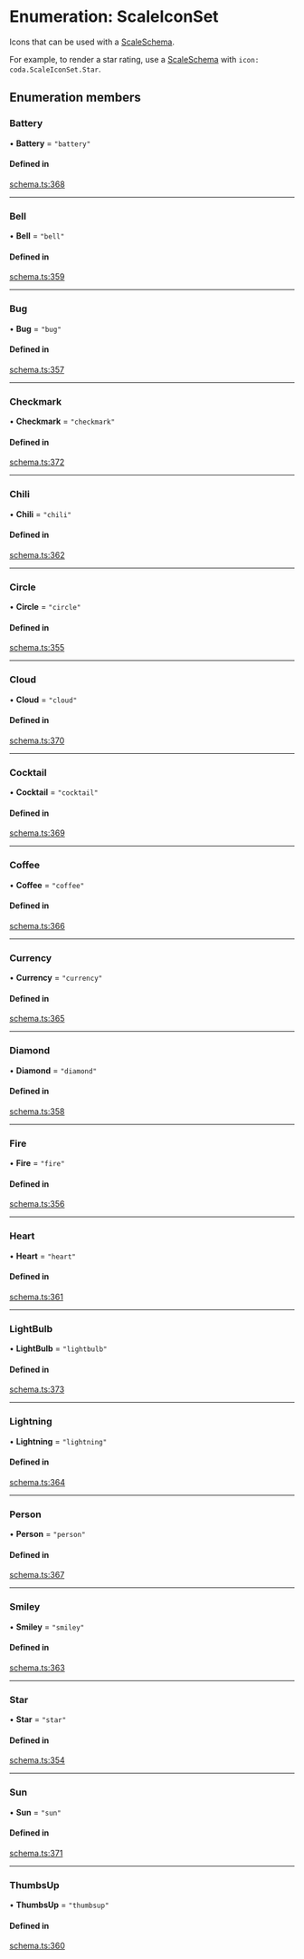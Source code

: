 # Enumeration: ScaleIconSet

Icons that can be used with a [ScaleSchema](../interfaces/ScaleSchema.md).

For example, to render a star rating, use a [ScaleSchema](../interfaces/ScaleSchema.md) with `icon: coda.ScaleIconSet.Star`.

## Enumeration members

### Battery

• **Battery** = `"battery"`

#### Defined in

[schema.ts:368](https://github.com/coda/packs-sdk/blob/main/schema.ts#L368)

___

### Bell

• **Bell** = `"bell"`

#### Defined in

[schema.ts:359](https://github.com/coda/packs-sdk/blob/main/schema.ts#L359)

___

### Bug

• **Bug** = `"bug"`

#### Defined in

[schema.ts:357](https://github.com/coda/packs-sdk/blob/main/schema.ts#L357)

___

### Checkmark

• **Checkmark** = `"checkmark"`

#### Defined in

[schema.ts:372](https://github.com/coda/packs-sdk/blob/main/schema.ts#L372)

___

### Chili

• **Chili** = `"chili"`

#### Defined in

[schema.ts:362](https://github.com/coda/packs-sdk/blob/main/schema.ts#L362)

___

### Circle

• **Circle** = `"circle"`

#### Defined in

[schema.ts:355](https://github.com/coda/packs-sdk/blob/main/schema.ts#L355)

___

### Cloud

• **Cloud** = `"cloud"`

#### Defined in

[schema.ts:370](https://github.com/coda/packs-sdk/blob/main/schema.ts#L370)

___

### Cocktail

• **Cocktail** = `"cocktail"`

#### Defined in

[schema.ts:369](https://github.com/coda/packs-sdk/blob/main/schema.ts#L369)

___

### Coffee

• **Coffee** = `"coffee"`

#### Defined in

[schema.ts:366](https://github.com/coda/packs-sdk/blob/main/schema.ts#L366)

___

### Currency

• **Currency** = `"currency"`

#### Defined in

[schema.ts:365](https://github.com/coda/packs-sdk/blob/main/schema.ts#L365)

___

### Diamond

• **Diamond** = `"diamond"`

#### Defined in

[schema.ts:358](https://github.com/coda/packs-sdk/blob/main/schema.ts#L358)

___

### Fire

• **Fire** = `"fire"`

#### Defined in

[schema.ts:356](https://github.com/coda/packs-sdk/blob/main/schema.ts#L356)

___

### Heart

• **Heart** = `"heart"`

#### Defined in

[schema.ts:361](https://github.com/coda/packs-sdk/blob/main/schema.ts#L361)

___

### LightBulb

• **LightBulb** = `"lightbulb"`

#### Defined in

[schema.ts:373](https://github.com/coda/packs-sdk/blob/main/schema.ts#L373)

___

### Lightning

• **Lightning** = `"lightning"`

#### Defined in

[schema.ts:364](https://github.com/coda/packs-sdk/blob/main/schema.ts#L364)

___

### Person

• **Person** = `"person"`

#### Defined in

[schema.ts:367](https://github.com/coda/packs-sdk/blob/main/schema.ts#L367)

___

### Smiley

• **Smiley** = `"smiley"`

#### Defined in

[schema.ts:363](https://github.com/coda/packs-sdk/blob/main/schema.ts#L363)

___

### Star

• **Star** = `"star"`

#### Defined in

[schema.ts:354](https://github.com/coda/packs-sdk/blob/main/schema.ts#L354)

___

### Sun

• **Sun** = `"sun"`

#### Defined in

[schema.ts:371](https://github.com/coda/packs-sdk/blob/main/schema.ts#L371)

___

### ThumbsUp

• **ThumbsUp** = `"thumbsup"`

#### Defined in

[schema.ts:360](https://github.com/coda/packs-sdk/blob/main/schema.ts#L360)
